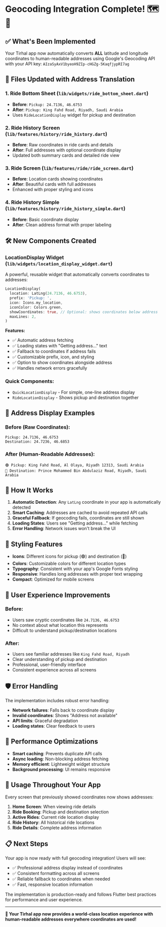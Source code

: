 # Geocoding Integration Complete! 🗺️📍

## ✅ What's Been Implemented

Your Tirhal app now automatically converts **ALL** latitude and longitude coordinates to human-readable addresses using Google's Geocoding API with your API key: `AIzaSyAxV1byeoH9ZIp-cHGZg-5KaqfjypRI7ag`

## 🎯 Files Updated with Address Translation

### 1. **Ride Bottom Sheet** (`lib/widgets/ride_bottom_sheet.dart`)

- **Before**: `Pickup: 24.7136, 46.6753`
- **After**: `Pickup: King Fahd Road, Riyadh, Saudi Arabia`
- Uses `RideLocationDisplay` widget for pickup and destination

### 2. **Ride History Screen** (`lib/features/history/ride_history.dart`)

- **Before**: Raw coordinates in ride cards and details
- **After**: Full addresses with optional coordinate display
- Updated both summary cards and detailed ride view

### 3. **Ride Screen** (`lib/features/ride/ride_screen.dart`)

- **Before**: Location cards showing coordinates
- **After**: Beautiful cards with full addresses
- Enhanced with proper styling and icons

### 4. **Ride History Simple** (`lib/features/history/ride_history_simple.dart`)

- **Before**: Basic coordinate display
- **After**: Clean address format with proper labeling

## 🛠️ New Components Created

### **LocationDisplay Widget** (`lib/widgets/location_display_widget.dart`)

A powerful, reusable widget that automatically converts coordinates to addresses:

```dart
LocationDisplay(
  location: LatLng(24.7136, 46.6753),
  prefix: 'Pickup: ',
  icon: Icons.my_location,
  iconColor: Colors.green,
  showCoordinates: true, // Optional: shows coordinates below address
  maxLines: 2,
)
```

**Features:**

- ✅ Automatic address fetching
- ✅ Loading states with "Getting address..." text
- ✅ Fallback to coordinates if address fails
- ✅ Customizable prefix, icon, and styling
- ✅ Option to show coordinates alongside address
- ✅ Handles network errors gracefully

### **Quick Components:**

- `QuickLocationDisplay` - For simple, one-line address display
- `RideLocationDisplay` - Shows pickup and destination together

## 📍 Address Display Examples

### Before (Raw Coordinates):

```
Pickup: 24.7136, 46.6753
Destination: 24.7236, 46.6853
```

### After (Human-Readable Addresses):

```
🟢 Pickup: King Fahd Road, Al Olaya, Riyadh 12313, Saudi Arabia
🔴 Destination: Prince Mohammed Bin Abdulaziz Road, Riyadh, Saudi Arabia
```

## 🚀 How It Works

1. **Automatic Detection**: Any `LatLng` coordinate in your app is automatically detected
2. **Smart Caching**: Addresses are cached to avoid repeated API calls
3. **Graceful Fallback**: If geocoding fails, coordinates are still shown
4. **Loading States**: Users see "Getting address..." while fetching
5. **Error Handling**: Network issues won't break the UI

## 🎨 Styling Features

- **Icons**: Different icons for pickup (🟢) and destination (🔴)
- **Colors**: Customizable colors for different location types
- **Typography**: Consistent with your app's Google Fonts styling
- **Responsive**: Handles long addresses with proper text wrapping
- **Compact**: Optimized for mobile screens

## 📱 User Experience Improvements

### Before:

- Users saw cryptic coordinates like `24.7136, 46.6753`
- No context about what location this represents
- Difficult to understand pickup/destination locations

### After:

- Users see familiar addresses like `King Fahd Road, Riyadh`
- Clear understanding of pickup and destination
- Professional, user-friendly interface
- Consistent experience across all screens

## 🛡️ Error Handling

The implementation includes robust error handling:

- **Network failures**: Falls back to coordinate display
- **Invalid coordinates**: Shows "Address not available"
- **API limits**: Graceful degradation
- **Loading states**: Clear feedback to users

## 🔄 Performance Optimizations

- **Smart caching**: Prevents duplicate API calls
- **Async loading**: Non-blocking address fetching
- **Memory efficient**: Lightweight widget structure
- **Background processing**: UI remains responsive

## 🎯 Usage Throughout Your App

Every screen that previously showed coordinates now shows addresses:

1. **Home Screen**: When viewing ride details
2. **Ride Booking**: Pickup and destination selection
3. **Active Rides**: Current ride location display
4. **Ride History**: All historical ride locations
5. **Ride Details**: Complete address information

## 📋 Next Steps

Your app is now ready with full geocoding integration! Users will see:

- ✅ Professional address display instead of coordinates
- ✅ Consistent formatting across all screens
- ✅ Reliable fallback to coordinates when needed
- ✅ Fast, responsive location information

The implementation is production-ready and follows Flutter best practices for performance and user experience.

---

**🎉 Your Tirhal app now provides a world-class location experience with human-readable addresses everywhere coordinates are used!**

